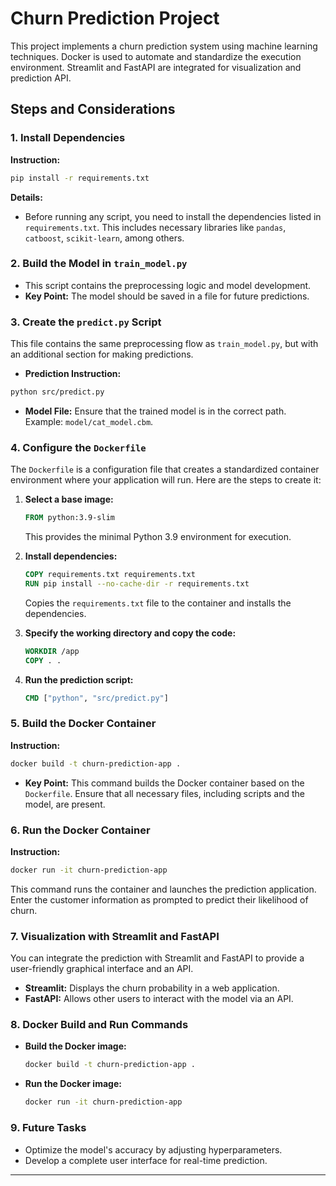 # Churn Prediction Project

This project implements a churn prediction system using machine learning techniques. Docker is used to automate and standardize the execution environment. Streamlit and FastAPI are integrated for visualization and prediction API.

## Steps and Considerations

### 1. Install Dependencies

**Instruction:**
```bash
pip install -r requirements.txt
```
**Details:**
- Before running any script, you need to install the dependencies listed in `requirements.txt`. This includes necessary libraries like `pandas`, `catboost`, `scikit-learn`, among others.

### 2. Build the Model in `train_model.py`

- This script contains the preprocessing logic and model development.
- **Key Point:** The model should be saved in a file for future predictions.

### 3. Create the `predict.py` Script

This file contains the same preprocessing flow as `train_model.py`, but with an additional section for making predictions.

- **Prediction Instruction:**
```bash
python src/predict.py
```
- **Model File:** Ensure that the trained model is in the correct path. Example: `model/cat_model.cbm`.

### 4. Configure the `Dockerfile`

The `Dockerfile` is a configuration file that creates a standardized container environment where your application will run. Here are the steps to create it:

1. **Select a base image:**
    ```Dockerfile
    FROM python:3.9-slim
    ```
    This provides the minimal Python 3.9 environment for execution.

2. **Install dependencies:**
    ```Dockerfile
    COPY requirements.txt requirements.txt
    RUN pip install --no-cache-dir -r requirements.txt
    ```
    Copies the `requirements.txt` file to the container and installs the dependencies.

3. **Specify the working directory and copy the code:**
    ```Dockerfile
    WORKDIR /app
    COPY . .
    ```

4. **Run the prediction script:**
    ```Dockerfile
    CMD ["python", "src/predict.py"]
    ```

### 5. Build the Docker Container

**Instruction:**
```bash
docker build -t churn-prediction-app .
```

- **Key Point:** This command builds the Docker container based on the `Dockerfile`. Ensure that all necessary files, including scripts and the model, are present.

### 6. Run the Docker Container

**Instruction:**
```bash
docker run -it churn-prediction-app
```
This command runs the container and launches the prediction application. Enter the customer information as prompted to predict their likelihood of churn.

### 7. Visualization with Streamlit and FastAPI

You can integrate the prediction with Streamlit and FastAPI to provide a user-friendly graphical interface and an API.

- **Streamlit:** Displays the churn probability in a web application.
- **FastAPI:** Allows other users to interact with the model via an API.

### 8. Docker Build and Run Commands

- **Build the Docker image:**
    ```bash
    docker build -t churn-prediction-app .
    ```

- **Run the Docker image:**
    ```bash
    docker run -it churn-prediction-app
    ```

### 9. Future Tasks

- Optimize the model's accuracy by adjusting hyperparameters.
- Develop a complete user interface for real-time prediction.

---